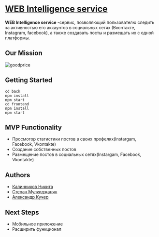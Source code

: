 # [WEB Intelligence service]()

**WEB Intelligence service** -сервис, позволяющий пользователю следить за активностью его аккаунтов в социальных сетях (Вконтакте, Instagram, facebook), а также создавать посты и размещать их с одной платформы.

## Our Mission
![goodprice](/goodprice.png)


## Getting Started
```
cd back
npm install
npm start
cd frontend
npm install
npm start
```

## MVP Functionality
* Просмотор статистики постов в своих профелях(Instargam, Facebook, Vkontakte)
* Создание собственных постов  
* Размещение постов в социальных сетях(Instargam, Facebook, Vkontakte)

## Authors 


- [Калинников Никита](https://github.com/kalinnikov2n)
- [Степан Мулкиджанян](https://github.com/Dobriy98)
- [Александр Кучер](https://github.com/mrkucher83)
  
## Next Steps


- Мобильное приложение
- Расширить функционал




